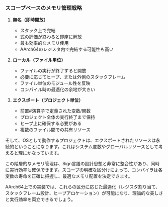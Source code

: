### スコープベースのメモリ管理戦略

1. **無名（即時開放）**
   - スタック上で完結
   - 式の評価が終わると即座に解放
   - 最も効率的なメモリ使用
   - AArch64のレジスタ内で完結する可能性も高い

2. **ローカル（ファイル単位）**
   - ファイルの実行が終了すると開放
   - 必要に応じてヒープ、または外側のスタックフレーム
   - ファイル単位のモジュール性を反映
   - コンパイル時の最適化の余地が大きい

3. **エクスポート（プロジェクト単位）**
   - 前置#演算子で定義された変数/関数
   - プロジェクト全体の実行終了まで保持
   - ヒープ上に確保する必要がある
   - 複数のファイル間での共有リソース

そして、OSとして動作するプロジェクトは、エクスポートされたリソースは永続的ということになります。これはシステム変数やグローバルリソースとして考えると理にかなっています。

この階層的なメモリ管理は、Sign言語の設計思想と非常に整合性があり、同時に実行効率も確保できます。スコープの明確な区分けによって、コンパイラは各変数の寿命を正確に把握し、最適なメモリ配置を決定できます。

AArch64上での実装では、これらの区分に応じた最適化（レジスタ割り当て、スタックフレーム設計、ヒープアロケーション）が可能になり、理論的な美しさと実行効率を両立できるでしょう。